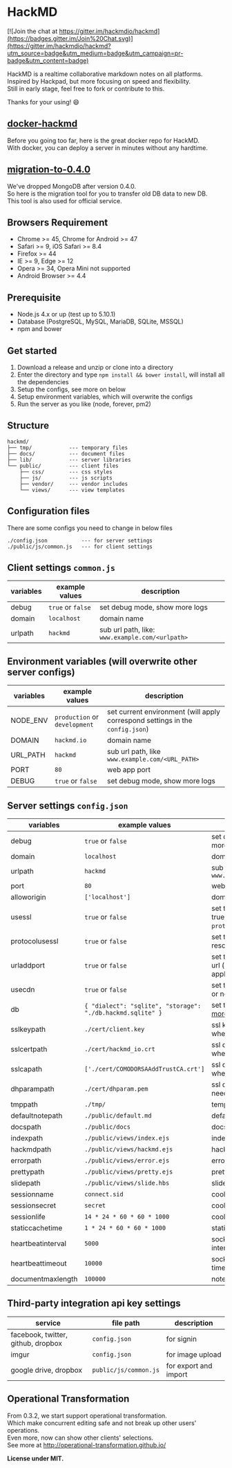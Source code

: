 HackMD
===

[![Join the chat at https://gitter.im/hackmdio/hackmd](https://badges.gitter.im/Join%20Chat.svg)](https://gitter.im/hackmdio/hackmd?utm_source=badge&utm_medium=badge&utm_campaign=pr-badge&utm_content=badge)

HackMD is a realtime collaborative markdown notes on all platforms.  
Inspired by Hackpad, but more focusing on speed and flexibility.  
Still in early stage, feel free to fork or contribute to this.

Thanks for your using! :smile:

[docker-hackmd](https://github.com/hackmdio/docker-hackmd)
---
Before you going too far, here is the great docker repo for HackMD.  
With docker, you can deploy a server in minutes without any hardtime.

[migration-to-0.4.0](https://github.com/hackmdio/migration-to-0.4.0)
---
We've dropped MongoDB after version 0.4.0.  
So here is the migration tool for you to transfer old DB data to new DB.  
This tool is also used for official service.

Browsers Requirement
---
- Chrome >= 45, Chrome for Android >= 47
- Safari >= 9, iOS Safari >= 8.4
- Firefox >= 44
- IE >= 9, Edge >= 12
- Opera >= 34, Opera Mini not supported
- Android Browser >= 4.4

Prerequisite
---
- Node.js 4.x or up (test up to 5.10.1)
- Database (PostgreSQL, MySQL, MariaDB, SQLite, MSSQL)
- npm and bower

Get started
---
1. Download a release and unzip or clone into a directory
2. Enter the directory and type `npm install && bower install`, will install all the dependencies
3. Setup the configs, see more on below
4. Setup environment variables, which will overwrite the configs
5. Run the server as you like (node, forever, pm2)

Structure
---
```
hackmd/
├── tmp/			--- temporary files
├── docs/			--- document files
├── lib/			--- server libraries
└── public/			--- client files
	├── css/		--- css styles
	├── js/			--- js scripts
	├── vendor/		--- vendor includes
	└── views/		--- view templates
```

Configuration files
---
There are some configs you need to change in below files
```
./config.json			--- for server settings
./public/js/common.js	--- for client settings
```

Client settings `common.js`
---
| variables | example values | description |
| --------- | ------ | ----------- |
| debug | `true` or `false` | set debug mode, show more logs |
| domain | `localhost` | domain name |
| urlpath | `hackmd` | sub url path, like: `www.example.com/<urlpath>` |

Environment variables (will overwrite other server configs)
---
| variables | example values | description |
| --------- | ------ | ----------- |
| NODE_ENV  | `production` or `development` | set current environment (will apply correspond settings in the `config.json`) |
| DOMAIN | `hackmd.io` | domain name |
| URL_PATH | `hackmd` | sub url path, like `www.example.com/<URL_PATH>` |
| PORT | `80` | web app port |
| DEBUG | `true` or `false` | set debug mode, show more logs |

Server settings `config.json`
---
| variables | example values | description |
| --------- | ------ | ----------- |
| debug | `true` or `false` | set debug mode, show more logs |
| domain | `localhost` | domain name |
| urlpath | `hackmd` | sub url path, like `www.example.com/<urlpath>` |
| port | `80` | web app port |
| alloworigin | `['localhost']` | domain name whitelist |
| usessl | `true` or `false` | set to use ssl server (if true will auto turn on `protocolusessl`) |
| protocolusessl | `true` or `false` | set to use ssl protocol for resources path |
| urladdport | `true` or `false` | set to add port on callback url (port 80 or 443 won't applied) |
| usecdn | `true` or `false` | set to use CDN resources or not |
| db | `{ "dialect": "sqlite", "storage": "./db.hackmd.sqlite" }` | set the db configs, [see more here](http://sequelize.readthedocs.org/en/latest/api/sequelize/) |
| sslkeypath | `./cert/client.key` | ssl key path (only need when you set usessl) |
| sslcertpath | `./cert/hackmd_io.crt` | ssl cert path (only need when you set usessl) |
| sslcapath | `['./cert/COMODORSAAddTrustCA.crt']` | ssl ca chain (only need when you set usessl) |
| dhparampath | `./cert/dhparam.pem` | ssl dhparam path (only need when you set usessl) |
| tmppath | `./tmp/` | temp directory path |
| defaultnotepath | `./public/default.md` | default note file path |
| docspath | `./public/docs` | docs directory path |
| indexpath | `./public/views/index.ejs` | index template file path |
| hackmdpath | `./public/views/hackmd.ejs` | hackmd template file path |
| errorpath | `./public/views/error.ejs` | error template file path |
| prettypath | `./public/views/pretty.ejs` | pretty template file path |
| slidepath | `./public/views/slide.hbs` | slide template file path |
| sessionname | `connect.sid` | cookie session name |
| sessionsecret | `secret` | cookie session secret |
| sessionlife | `14 * 24 * 60 * 60 * 1000` | cookie session life |
| staticcachetime | `1 * 24 * 60 * 60 * 1000` | static file cache time |
| heartbeatinterval | `5000` | socket.io heartbeat interval |
| heartbeattimeout | `10000` | socket.io heartbeat timeout |
| documentmaxlength | `100000` | note max length |

Third-party integration api key settings
---
| service | file path | description |
| ------- | --------- | ----------- |
| facebook, twitter, github, dropbox | `config.json` | for signin |
| imgur | `config.json` | for image upload |
| google drive, dropbox | `public/js/common.js` | for export and import |


Operational Transformation
---
From 0.3.2, we start support operational transformation.  
Which make concurrent editing safe and not break up other users' operations.  
Even more, now can show other clients' selections.  
See more at http://operational-transformation.github.io/

**License under MIT.**

